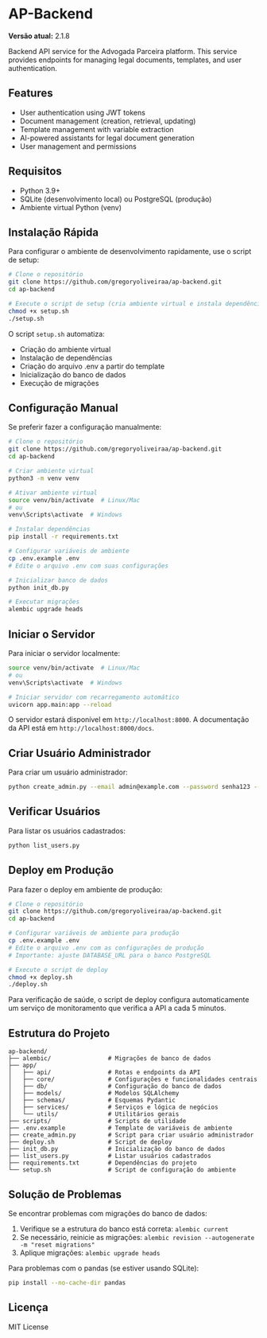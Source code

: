 # AP-Backend

**Versão atual:** 2.1.8

Backend API service for the Advogada Parceira platform. This service provides endpoints for managing legal documents, templates, and user authentication.

## Features

* User authentication using JWT tokens
* Document management (creation, retrieval, updating)
* Template management with variable extraction
* AI-powered assistants for legal document generation
* User management and permissions

## Requisitos

* Python 3.9+
* SQLite (desenvolvimento local) ou PostgreSQL (produção)
* Ambiente virtual Python (venv)

## Instalação Rápida

Para configurar o ambiente de desenvolvimento rapidamente, use o script de setup:

```bash
# Clone o repositório
git clone https://github.com/gregoryoliveiraa/ap-backend.git
cd ap-backend

# Execute o script de setup (cria ambiente virtual e instala dependências)
chmod +x setup.sh
./setup.sh
```

O script `setup.sh` automatiza:
- Criação do ambiente virtual
- Instalação de dependências
- Criação do arquivo .env a partir do template
- Inicialização do banco de dados
- Execução de migrações

## Configuração Manual

Se preferir fazer a configuração manualmente:

```bash
# Clone o repositório
git clone https://github.com/gregoryoliveiraa/ap-backend.git
cd ap-backend

# Criar ambiente virtual
python3 -m venv venv

# Ativar ambiente virtual
source venv/bin/activate  # Linux/Mac
# ou
venv\Scripts\activate  # Windows

# Instalar dependências
pip install -r requirements.txt

# Configurar variáveis de ambiente
cp .env.example .env
# Edite o arquivo .env com suas configurações

# Inicializar banco de dados
python init_db.py

# Executar migrações
alembic upgrade heads
```

## Iniciar o Servidor

Para iniciar o servidor localmente:

```bash
source venv/bin/activate  # Linux/Mac
# ou
venv\Scripts\activate  # Windows

# Iniciar servidor com recarregamento automático
uvicorn app.main:app --reload
```

O servidor estará disponível em `http://localhost:8000`. A documentação da API está em `http://localhost:8000/docs`.

## Criar Usuário Administrador

Para criar um usuário administrador:

```bash
python create_admin.py --email admin@example.com --password senha123 --nome "Administrador"
```

## Verificar Usuários

Para listar os usuários cadastrados:

```bash
python list_users.py
```

## Deploy em Produção

Para fazer o deploy em ambiente de produção:

```bash
# Clone o repositório
git clone https://github.com/gregoryoliveiraa/ap-backend.git
cd ap-backend

# Configurar variáveis de ambiente para produção
cp .env.example .env
# Edite o arquivo .env com as configurações de produção
# Importante: ajuste DATABASE_URL para o banco PostgreSQL

# Execute o script de deploy
chmod +x deploy.sh
./deploy.sh
```

Para verificação de saúde, o script de deploy configura automaticamente um serviço de monitoramento que verifica a API a cada 5 minutos.

## Estrutura do Projeto

```
ap-backend/
├── alembic/                # Migrações de banco de dados
├── app/
│   ├── api/                # Rotas e endpoints da API
│   ├── core/               # Configurações e funcionalidades centrais
│   ├── db/                 # Configuração do banco de dados
│   ├── models/             # Modelos SQLAlchemy
│   ├── schemas/            # Esquemas Pydantic
│   ├── services/           # Serviços e lógica de negócios
│   └── utils/              # Utilitários gerais
├── scripts/                # Scripts de utilidade
├── .env.example            # Template de variáveis de ambiente
├── create_admin.py         # Script para criar usuário administrador
├── deploy.sh               # Script de deploy
├── init_db.py              # Inicialização do banco de dados
├── list_users.py           # Listar usuários cadastrados
├── requirements.txt        # Dependências do projeto
└── setup.sh                # Script de configuração do ambiente
```

## Solução de Problemas

Se encontrar problemas com migrações do banco de dados:

1. Verifique se a estrutura do banco está correta: `alembic current`
2. Se necessário, reinicie as migrações: `alembic revision --autogenerate -m "reset migrations"`
3. Aplique migrações: `alembic upgrade heads`

Para problemas com o pandas (se estiver usando SQLite):
```bash
pip install --no-cache-dir pandas
```

## Licença

MIT License
